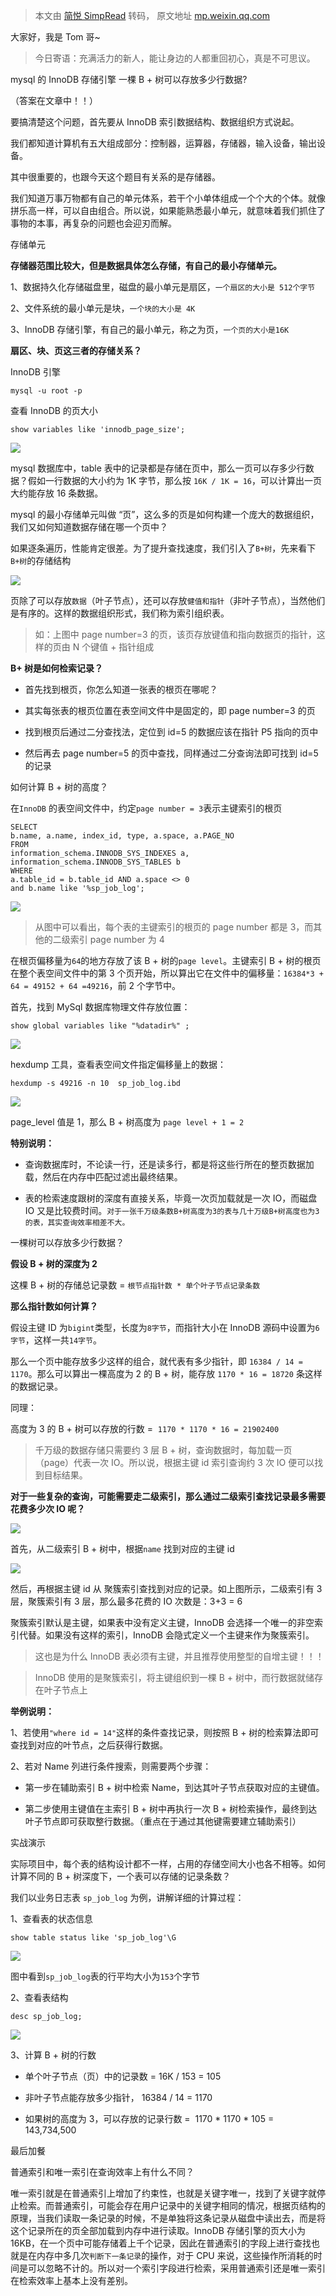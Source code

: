 > 本文由 [简悦 SimpRead](http://ksria.com/simpread/) 转码， 原文地址 [mp.weixin.qq.com](https://mp.weixin.qq.com/s?__biz=MzU0OTE4MzYzMw==&mid=2247512901&idx=2&sn=69c2ad6174ceaafe5fe0d2462fbf575d&chksm=fbb13abbccc6b3ad9c8b4b9bc5f627087d3da78472f0fd2e9919cdf50655e93faea92d52f2cb&mpshare=1&scene=1&srcid=0605FOybmv21HMXlorgTRPR6&sharer_sharetime=1622886418832&sharer_shareid=7fece245937ac96f04f0fb8e1311fff1#rd)

大家好，我是 Tom 哥~

> 今日寄语：充满活力的新人，能让身边的人都重回初心，真是不可思议。

mysql 的 InnoDB 存储引擎 一棵 B + 树可以存放多少行数据?

（答案在文章中！！）

要搞清楚这个问题，首先要从 InnoDB 索引数据结构、数据组织方式说起。

我们都知道计算机有五大组成部分：控制器，运算器，存储器，输入设备，输出设备。

其中很重要的，也跟今天这个题目有关系的是存储器。

我们知道万事万物都有自己的单元体系，若干个小单体组成一个个大的个体。就像拼乐高一样，可以自由组合。所以说，如果能熟悉最小单元，就意味着我们抓住了事物的本事，再复杂的问题也会迎刃而解。

存储单元

  

**存储器范围比较大，但是数据具体怎么存储，有自己的最小存储单元。**

1、数据持久化存储磁盘里，磁盘的最小单元是扇区，`一个扇区的大小是 512个字节`

2、文件系统的最小单元是块，`一个块的大小是 4K`

3、InnoDB 存储引擎，有自己的最小单元，称之为页，`一个页的大小是16K`

**扇区、块、页这三者的存储关系？**

InnoDB 引擎  

```
mysql -u root -p
```

查看 InnoDB 的页大小

```
show variables like 'innodb_page_size';
```

![](https://mmbiz.qpic.cn/mmbiz_png/2KTof9YshwfxA7iaBRvMqhOtRNlUOketzEFG2ibmpdO3d6tPLUeKoXj30aAaJKib31DbJrsucRC8RGAffyxIcNO6w/640?wx_fmt=png)

mysql 数据库中，table 表中的记录都是存储在页中，那么一页可以存多少行数据？假如一行数据的大小约为 1K 字节，那么按 `16K / 1K = 16`，可以计算出一页大约能存放 16 条数据。

mysql 的最小存储单元叫做 “页”，这么多的页是如何构建一个庞大的数据组织，我们又如何知道数据存储在哪一个页中？

如果逐条遍历，性能肯定很差。为了提升查找速度，我们引入了`B+树`，先来看下`B+树`的存储结构

![](https://mmbiz.qpic.cn/mmbiz_png/2KTof9YshwfxA7iaBRvMqhOtRNlUOketzQoknttTWIrdxibtddSIiaXkNRwaa7nbLNhzAZic8jOx7ExBGFkDT5hZQg/640?wx_fmt=png)

页除了可以存放`数据`（叶子节点），还可以存放`健值和指针`（非叶子节点），当然他们是有序的。这样的数据组织形式，我们称为索引组织表。

> 如：上图中 page number=3 的页，该页存放键值和指向数据页的指针，这样的页由 N 个键值 + 指针组成

**B+ 树是如何检索记录？**

*   首先找到根页，你怎么知道一张表的根页在哪呢？
    
*   其实每张表的根页位置在表空间文件中是固定的，即 page number=3 的页
    
*   找到根页后通过二分查找法，定位到 id=5 的数据应该在指针 P5 指向的页中
    
*   然后再去 page number=5 的页中查找，同样通过二分查询法即可找到 id=5 的记录
    

  

  

如何计算 B + 树的高度？

在`InnoDB` 的表空间文件中，约定`page number = 3`表示主键索引的根页

```
SELECT
b.name, a.name, index_id, type, a.space, a.PAGE_NO
FROM
information_schema.INNODB_SYS_INDEXES a,
information_schema.INNODB_SYS_TABLES b
WHERE
a.table_id = b.table_id AND a.space <> 0
and b.name like '%sp_job_log';
```

![](https://mmbiz.qpic.cn/mmbiz_png/2KTof9YshwfxA7iaBRvMqhOtRNlUOketzDYSy4C3FBQGVAicTia8eWaE0ibSbmR1nR0fQrxvPzpH314j8wwD7BQzJQ/640?wx_fmt=png)

> 从图中可以看出，每个表的主键索引的根页的 page number 都是 3，而其他的二级索引 page number 为 4

在根页偏移量为`64`的地方存放了该 B + 树的`page level`。主键索引 B + 树的根页在整个表空间文件中的第 3 个页开始，所以算出它在文件中的偏移量：`16384*3 + 64 = 49152 + 64 =49216`，前 2 个字节中。

首先，找到 MySql 数据库物理文件存放位置：

```
show global variables like "%datadir%" ;
```

![](https://mmbiz.qpic.cn/mmbiz_png/2KTof9YshwfxA7iaBRvMqhOtRNlUOketznDFboCv74nXKOaM99gicGfGPWOX4iaV47GdCokFqSrlUv32h8z5mS6wA/640?wx_fmt=png)

hexdump 工具，查看表空间文件指定偏移量上的数据：

```
hexdump -s 49216 -n 10  sp_job_log.ibd
```

![](https://mmbiz.qpic.cn/mmbiz_png/2KTof9YshwfxA7iaBRvMqhOtRNlUOketzuZepNfX9ZfrDShVg5coaEoKmmZEe5jAxad1Te2Q5y8v5IcI09mzzpw/640?wx_fmt=png)

page_level 值是 1，那么 B + 树高度为 `page level + 1 = 2`

**特别说明：**

*   查询数据库时，不论读一行，还是读多行，都是将这些行所在的整页数据加载，然后在内存中匹配过滤出最终结果。
    
*   表的检索速度跟树的深度有直接关系，毕竟一次页加载就是一次 IO，而磁盘 IO 又是比较费时间。`对于一张千万级条数B+树高度为3的表与几十万级B+树高度也为3的表，其实查询效率相差不大。`
    

一棵树可以存放多少行数据？

**假设 B + 树的深度为 2**

这棵 B + 树的存储总记录数 = `根节点指针数 * 单个叶子节点记录条数`

**那么指针数如何计算？**

假设主键 ID 为`bigint`类型，长度为`8字节`，而指针大小在 InnoDB 源码中设置为`6字节`，这样一共`14字节`。

那么一个页中能存放多少这样的组合，就代表有多少指针，即 `16384 / 14 = 1170`。那么可以算出一棵高度为 2 的 B + 树，能存放 `1170 * 16 = 18720` 条这样的数据记录。

同理：

高度为 3 的 B + 树可以存放的行数 =  `1170 * 1170 * 16 = 21902400`

> 千万级的数据存储只需要约 3 层 B + 树，查询数据时，每加载一页（page）代表一次 IO。所以说，根据主键 id 索引查询约 3 次 IO 便可以找到目标结果。

**对于一些复杂的查询，可能需要走二级索引，那么通过二级索引查找记录最多需要花费多少次 IO 呢？**

![](https://mmbiz.qpic.cn/mmbiz_png/2KTof9YshwfxA7iaBRvMqhOtRNlUOketz38TgsCyJTkFxDq7psbdsdsbYqoL9le40CKiaeaiaObAliaFWnOaGs48aA/640?wx_fmt=png)

首先，从二级索引 B + 树中，根据`name` 找到对应的主键 id  

![](https://mmbiz.qpic.cn/mmbiz_png/2KTof9YshwfxA7iaBRvMqhOtRNlUOketzk8Vt860QGV3uwh5GjeEgfwmRcYFpADH8hZNwV2ic5eTutzYPGhVEttQ/640?wx_fmt=png)

然后，再根据主键 id 从 聚簇索引查找到对应的记录。如上图所示，二级索引有 3 层，聚簇索引有 3 层，那么最多花费的 IO 次数是：3+3 = 6

聚簇索引默认是主键，如果表中没有定义主键，InnoDB 会选择一个唯一的非空索引代替。如果没有这样的索引，InnoDB 会隐式定义一个主键来作为聚簇索引。

> 这也是为什么 InnoDB 表必须有主键，并且推荐使用整型的自增主键！！！

> InnoDB 使用的是聚簇索引，将主键组织到一棵 B + 树中，而行数据就储存在叶子节点上

**举例说明：**

1、若使用`"where id = 14"`这样的条件查找记录，则按照 B + 树的检索算法即可查找到对应的叶节点，之后获得行数据。

2、若对 Name 列进行条件搜索，则需要两个步骤：

*   第一步在辅助索引 B + 树中检索 Name，到达其叶子节点获取对应的主键值。
    
*   第二步使用主键值在主索引 B + 树中再执行一次 B + 树检索操作，最终到达叶子节点即可获取整行数据。（重点在于通过其他键需要建立辅助索引）
    
      
    
      
    

实战演示

实际项目中，每个表的结构设计都不一样，占用的存储空间大小也各不相等。如何计算不同的 B + 树深度下，一个表可以存储的记录条数？

我们以业务日志表 `sp_job_log` 为例，讲解详细的计算过程：

1、查看表的状态信息

```
show table status like 'sp_job_log'\G
```

![](https://mmbiz.qpic.cn/mmbiz_png/2KTof9YshwfxA7iaBRvMqhOtRNlUOketzPSO6icytqwXDU2rF2yy2CJKyc3V4462NyPbvuVroIicBhoz7Bk5TILDQ/640?wx_fmt=png)

图中看到`sp_job_log`表的行平均大小为`153`个字节

2、查看表结构

```
desc sp_job_log;
```

![](https://mmbiz.qpic.cn/mmbiz_png/2KTof9YshwfxA7iaBRvMqhOtRNlUOketzlKOpFialibXWIiaZOIY26AZjhr2lTWicGTfOxAdq7xeZTzCZS0ib5ZQgVicQ/640?wx_fmt=png)

3、计算 B + 树的行数

*   单个叶子节点（页）中的记录数 = 16K / 153 = 105
    
*   非叶子节点能存放多少指针， 16384 / 14 = 1170
    
*   如果树的高度为 3，可以存放的记录行数 =  1170 * 1170 * 105 = 143,734,500
    

  

  

最后加餐

普通索引和唯一索引在查询效率上有什么不同？

唯一索引就是在普通索引上增加了约束性，也就是关键字唯一，找到了关键字就停止检索。而普通索引，可能会存在用户记录中的关键字相同的情况，根据页结构的原理，当我们读取一条记录的时候，不是单独将这条记录从磁盘中读出去，而是将这个记录所在的页全部加载到内存中进行读取。InnoDB 存储引擎的页大小为 16KB，在一个页中可能存储着上千个记录，因此在普通索引的字段上进行查找也就是在内存中多几次`判断下一条记录`的操作，对于 CPU 来说，这些操作所消耗的时间是可以忽略不计的。所以对一个索引字段进行检索，采用普通索引还是唯一索引在检索效率上基本上没有差别。